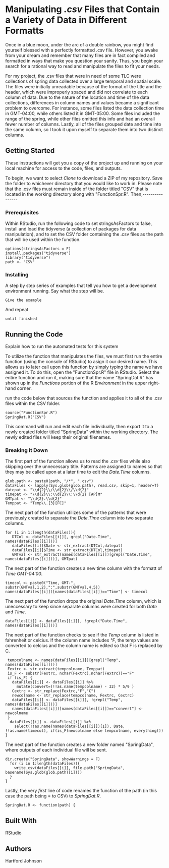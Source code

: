 # Manipulating _.csv_ Files that Contain a Variety of Data in Different Formatts 


Once in a blue moon, under the arc of a double rainbow, you might find yourself blessed with a perfectly formatted .csv file. However, you awake from your dream and remember that many files are in fact compiled and formatted in ways that make you question your sanity. Thus, you begin your search for a rational way to read and manipulate the files to fit your needs.

For my project, the .csv files that were in need of some TLC were collections of spring data collected over a large temporal and spatial scale. The files were initially unreadable because of the format of the title and the header, which were improperly spaced and did not correlate to each column of data. Due to the nature of the location and time of the data collections, differences in column names and values became a significant problem to overcome. For instance, some files listed the data collection time in GMT-04:00, while others listed it in GMT-05:00. Some files included the range of the spring, while other files omitted this info and had an overall fewer number of columns. Lastly, all of the files grouped date and time into the same column, so I took it upon myself to separate them into two distinct columns. 


## Getting Started

These instructions will get you a copy of the project up and running on your local machine for access to the code, files, and outputs.

To begin, we want to select _Clone_ to download a ZIP of my repository. Save the folder to whichever directory that you would like to work in. Please note that the .csv files must remain inside of the folder titled "CSV" that is located in the working directory along with "FunctionSpr.R". Then,---------------- 

### Prerequisites

Within RStudio, run the following code to set stringsAsFactors to false, install and load the tidyverse (a collection of packages for data manipulation), and to set the CSV folder containing the .csv files as the path that will be used within the function. 
```
options(stringsAsFactors = F)
install.packages("tidyverse")
library("tidyverse")
path <- "CSV"
```

### Installing

A step by step series of examples that tell you how to get a development environment running. 
Say what the step will be. 
```
Give the example
```
And repeat
```
until finished
```

## Running the Code

Explain how to run the automated tests for this system

To utilize the function that manipulates the files, we must first run the entire function (using the console of RStudio) to asign it our desired name. This allows us to later call upon this function by simply typing the name we have assigned it. To do this, open the "FunctionSpr.R" file in RStudio. Select the entire function and run it, making sure that the name "SpringDat.R" has shown up in the _Functions_ portion of the R _Environment_ in the upper right-hand corner. 

run the code below that sources the function and applies it to all of the .csv files within the CSV folder.
```
source("FunctionSpr.R")
SpringDat.R("CSV")
```
This command will run and edit each file individually, then export it to a newly created folder titled "SpringData" within the working directory. The newly edited files will keep their original filenames.

### Breaking it Down

The first part of the function allows us to read the _.csv_ files while also skipping over the unnecessary title. Patterns are assigned to names so that they may be called upon at a later time to edit the _Date.Time_ columns.
```
glob.path <- paste0(path, "/*", ".csv")
dataFiles <- lapply(Sys.glob(glob.path), read.csv, skip=1, header=T)
datepat <- "\\d{2}\\/\\d{2}\\/\\d{2}"
timepat <- "\\d{2}\\:\\d{2}\\:\\d{2} [AP]M"
GMTpat <- "\\d{2}.\\d{2}"
Temppat <- "Temp\\.{3}[FC]"
```
The next part of the function utilizes some of the patterns that were previously created to separate the _Date.Time_ column into two separate columns.
```
for (i in 1:length(dataFiles)){
   DTCol <- dataFiles[[i]][, grepl("Date.Time", names(dataFiles[[i]]))]
   dataFiles[[i]]$Date <- str_extract(DTCol,datepat)
   dataFiles[[i]]$Time <- str_extract(DTCol,timepat)
   GMTval <- str_extract(names(dataFiles[[i]])[grepl("Date.Time", names(dataFiles[[i]]))], GMTpat)
```
The next part of the function creates a new time column with the formatt of _Time GMT-04:00_.
```
timecol <- paste0("Time, GMT-", substr(GMTval,1,2),":",substr(GMTval,4,5))
names(dataFiles[[i]])[names(dataFiles[[i]])=="Time"] <- timecol
```
The next part of the function drops the original _Date.Time_ column, which is uneccessary to keep since separate columns were created for both _Date_ and _Time_.
```
dataFiles[[i]] <- dataFiles[[i]][, !grepl("Date.Time", names(dataFiles[[i]]))]
```
The next part of the function checks to see if the _Temp_ column is listed in fahrenheit or celcius. If the column name includes _°F_, the temp values are converted to celcius and the column name is edited so that F is replaced by C.
```
 tempcolname <- names(dataFiles[[i]])[grepl("Temp", names(dataFiles[[i]]))]
 Fextrc <- str_extract(tempcolname, Temppat)
 is_F <- substr(Fextrc, nchar(Fextrc),nchar(Fextrc))=="F"
 if (is_F) {
   dataFiles[[i]] <- dataFiles[[i]] %>% 
     mutate(convert=(!!as.name(tempcolname) - 32) * 5/9 )
   Cextrc <- str_replace(Fextrc,"F","C")
   newcolname <- str_replace(tempcolname, Fextrc, Cextrc)
   dataFiles[[i]] <- dataFiles[[i]][, !grepl("Temp", names(dataFiles[[i]]))]
   names(dataFiles[[i]])[names(dataFiles[[i]])=="convert"] <- newcolname
 }
  dataFiles[[i]] <- dataFiles[[i]] %>% 
    select(!!as.name(names(dataFiles[[i]])[1]), Date, !!as.name(timecol), if(is_F)newcolname else tempcolname, everything())
}
```
The next part of the function creates a new folder named "SpringData", where outputs of each individual file will be sent.
```
dir.create("SpringData", showWarnings = F)
  for (i in 1:length(dataFiles)){
    write_csv(dataFiles[[i]], file.path("SpringData", basename(Sys.glob(glob.path)[i])))
  }
}
```
Lastly, the very _first_ line of code renames the function of the path (in this case the path being = to CSV) to _SpringDat.R_.
```
SpringDat.R <- function(path) {
```
## Built With

RStudio


## Authors

Hartford Johnson
